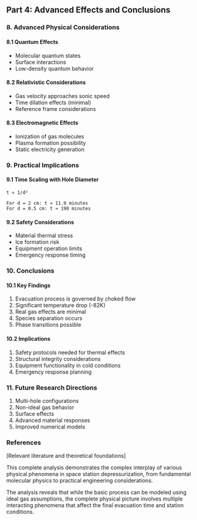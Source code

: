 ## Part 4: Advanced Effects and Conclusions

### 8. Advanced Physical Considerations

#### 8.1 Quantum Effects
* Molecular quantum states
* Surface interactions
* Low-density quantum behavior

#### 8.2 Relativistic Considerations
* Gas velocity approaches sonic speed
* Time dilation effects (minimal)
* Reference frame considerations

#### 8.3 Electromagnetic Effects
* Ionization of gas molecules
* Plasma formation possibility
* Static electricity generation

### 9. Practical Implications

#### 9.1 Time Scaling with Hole Diameter
```
t ∝ 1/d²

For d = 2 cm: t ≈ 11.9 minutes
For d = 0.5 cm: t ≈ 190 minutes
```

#### 9.2 Safety Considerations
* Material thermal stress
* Ice formation risk
* Equipment operation limits
* Emergency response timing

### 10. Conclusions

#### 10.1 Key Findings
1. Evacuation process is governed by choked flow
2. Significant temperature drop (-82K)
3. Real gas effects are minimal
4. Species separation occurs
5. Phase transitions possible

#### 10.2 Implications
1. Safety protocols needed for thermal effects
2. Structural integrity considerations
3. Equipment functionality in cold conditions
4. Emergency response planning

### 11. Future Research Directions
1. Multi-hole configurations
2. Non-ideal gas behavior
3. Surface effects
4. Advanced material responses
5. Improved numerical models

### References
[Relevant literature and theoretical foundations]

This complete analysis demonstrates the complex interplay of various physical phenomena in space station depressurization, from fundamental molecular physics to practical engineering considerations.

The analysis reveals that while the basic process can be modeled using ideal gas assumptions, the complete physical picture involves multiple interacting phenomena that affect the final evacuation time and station conditions.